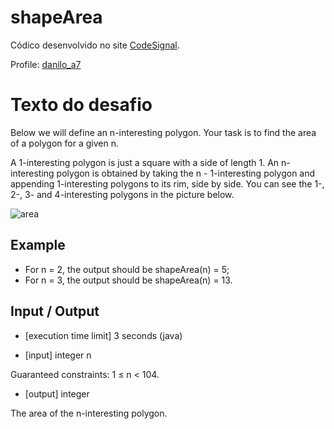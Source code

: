 # shapeArea

Códico desenvolvido no site [CodeSignal](https://codesignal.com).

Profile: [danilo_a7](https://app.codesignal.com/profile/danilo_a7/overview)

# Texto do desafio #

Below we will define an n-interesting polygon. Your task is to find the area of a polygon for a given n.

A 1-interesting polygon is just a square with a side of length 1. An n-interesting polygon is obtained by taking
the n - 1-interesting polygon and appending 1-interesting polygons to its rim, side by side.
You can see the 1-, 2-, 3- and 4-interesting polygons in the picture below.

![area](https://user-images.githubusercontent.com/34426848/56855526-df6e6480-691e-11e9-83f6-293c3636deca.png)

## Example ##

* For n = 2, the output should be
shapeArea(n) = 5;
* For n = 3, the output should be
shapeArea(n) = 13.

## Input / Output ##

* [execution time limit] 3 seconds (java)

* [input] integer n

Guaranteed constraints:
1 ≤ n < 104.

* [output] integer

The area of the n-interesting polygon.
